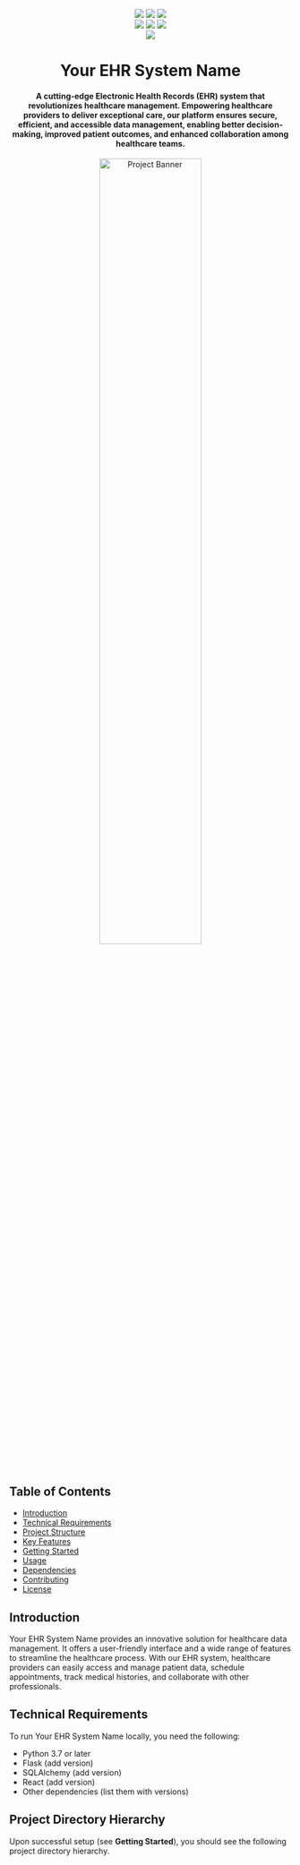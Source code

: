 <p align="center">
    <a href=""><img src="https://img.shields.io/pypi/l/ansicolortags.svg" /></a>
    <a href=""><img src="https://img.shields.io/badge/Maintained%3F-yes-green.svg" /></a>
    <a href=""><img src="https://badgen.net/github/commits/jonrosenblum/NFL-Analytics-Dashboard" /></a>
    <br>
    <a href="https://docs.python.org/3/index.html"><img src="https://img.shields.io/badge/python-%2320232a?style=for-the-badge&logo=python&logoColor=ffdd54" /></a>
    <a href="https://dash-bootstrap-components.opensource.faculty.ai/"><img src="https://img.shields.io/badge/Bootstrap-563D7C?style=for-the-badge&logo=bootstrap&logoColor=white" /></a>
    <a href="https://plotly.com/dash/"><img src="https://img.shields.io/badge/dash-008DE4?style=for-the-badge&logo=dash&logoColor=white" /></a>
    <br>
    <a href=""><img src="https://img.shields.io/badge/Made%20with-Jupyter-orange?style=for-the-badge&logo=Jupyter" /></a>
</p>

<h1 align="center"><b>Your EHR System Name</b></h1>
<h4 align="center">A cutting-edge Electronic Health Records (EHR) system that revolutionizes healthcare management. Empowering healthcare providers to deliver exceptional care, our platform ensures secure, efficient, and accessible data management, enabling better decision-making, improved patient outcomes, and enhanced collaboration among healthcare teams.</h4>

<p align="center">
    <img src="./assets/projectbanner.png" alt="Project Banner" width=60% height=60%/>
</p>

## Table of Contents

- [Introduction](#introduction)
- [Technical Requirements](#technical-requirements)
- [Project Structure](#project-structure)
- [Key Features](#key-features)
- [Getting Started](#getting-started)
- [Usage](#usage)
- [Dependencies](#dependencies)
- [Contributing](#contributing)
- [License](#license)

## Introduction

Your EHR System Name provides an innovative solution for healthcare data management. It offers a user-friendly interface and a wide range of features to streamline the healthcare process. With our EHR system, healthcare providers can easily access and manage patient data, schedule appointments, track medical histories, and collaborate with other professionals.

## Technical Requirements

To run Your EHR System Name locally, you need the following:

- Python 3.7 or later
- Flask (add version)
- SQLAlchemy (add version)
- React (add version)
- Other dependencies (list them with versions)

## Project Directory Hierarchy

Upon successful setup (see **Getting Started**), you should see the following project directory hierarchy.
